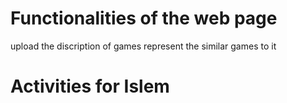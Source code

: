 # Functionalities of the web page
upload the discription of games
represent the similar games to it
# Activities for Islem
